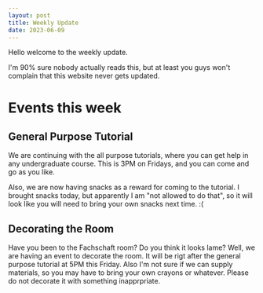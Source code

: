 ```yaml
---
layout: post
title: Weekly Update
date: 2023-06-09
---
```



Hello welcome to the weekly update.

I'm 90% sure nobody actually reads this, but at least you guys won't complain that this website never gets updated.

# Events this week

## General Purpose Tutorial 

We are continuing with the all purpose tutorials, where you can get help in any undergraduate course. This is 3PM on Fridays, and you can come and go as you like.  

Also, we are now having snacks as a reward for coming to the tutorial. I brought snacks today, but apparently I am "not allowed to do that", so it will look like you will need to bring your own snacks next time. :( 


## Decorating the Room 

Have you been to the Fachschaft room? Do you think it looks lame? Well, we are having an event to decorate the room. It will be rigt after the general purpose tutorial at 5PM this Friday. Also I'm not sure if we can supply materials, so you may have to bring your own crayons or whatever. Please do not decorate it with something inapprpriate. 



